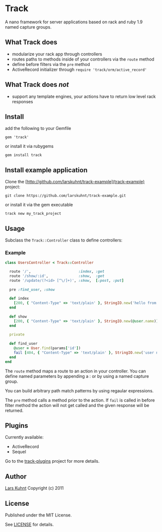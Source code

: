 # Track

A nano framework for server applications based on rack and ruby 1.9 named capture groups.

## What Track does

- modularize your rack app through controllers
- routes paths to methods inside of your controllers via the `route` method
- define before filters via the `pre` method
- ActiveRecord initializer through `require 'track/orm/active_record'`

## What Track does *not*

- support any template engines, your actions have to return low level rack responses

## Install

add the following to your Gemfile

`gem 'track'`

or install it via rubygems

`gem install track`

## Install example application

Clone the [http://github.com/larskuhnt/track-example](track-example) project:

```
git clone https://github.com/larskuhnt/track-example.git
```

or install it via the gem executable

```
track new my_track_project
```

## Usage

Subclass the `Track::Controller` class to define controllers:

### Example

```ruby
class UsersController < Track::Controller

  route '/',                      :index, :get
  route '/show/:id',              :show,  :get
  route '/update/(?<id> [^\/]+)', :show,  [:post, :put]
  
  pre :find_user, :show
  
  def index
    [200, { "Content-Type" => 'text/plain' }, StringIO.new('hello from index')]
  end
  
  def show
    [200, { "Content-Type" => 'text/plain' }, StringIO.new(@user.name)]
  end
  
  private
  
  def find_user
    @user = User.find(params['id'])
    fail [404, { "Content-Type" => 'text/plain' }, StringIO.new('user not found')] unless @user
  end
end
```

The `route` method maps a route to an action in your controller. You can define named parameters by appending a : or by using a named capture group.

You can build arbitrary path match patterns by using regaular expressions.

The `pre` method calls a method prior to the action. If `fail` is called in before filter method the action will not get called and the given response will be returned.

## Plugins

Currently available:

* ActiveRecord
* Sequel

Go to the [track-plugins](http://www.github.com/larskuhnt/track-plugins) project for more details.

## Author

[Lars Kuhnt](http://www.github.com/larskuhnt)
Copyright (c) 2011

## License

Published under the MIT License.

See [LICENSE](LICENSE) for details.
